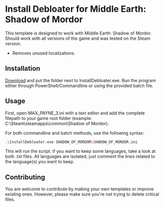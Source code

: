 # Install Debloater for Middle Earth: Shadow of Mordor

This template is designed to work with Middle Earth: Shadow of Mordor. Should work with all versions of the game and was tested on the Steam version. 
- Removes unused localizations.

## Installation

[Download](https://github.com/neatodev/InstallDebloater/blob/main/templates/SHADOW_OF_MORDOR/SHADOW_OF_MORDOR.zip) and put the folder next to InstallDebloater.exe. Run the program either through PowerShell/Commandline or using the provided batch file.

## Usage

First, open MAX_PAYNE_3.ini with a text editor and add the complete filepath to your game root folder (example: C:\Steam\steamapps\common\Shadow of Mordor).

For both commandline and batch methods, use the following syntax:

```bash
.\InstallDebloater.exe SHADOW_OF_MORDOR\SHADOW_OF_MORDOR.ini
```
This will run the script.
If you want to keep some languages, take a look at both .txt files. All languages are isolated, just comment the lines related to the language(s) you want to keep.

## Contributing
You are welcome to contribute by making your own templates or improve existing ones. However, please make sure you're not trying to delete critical files. 